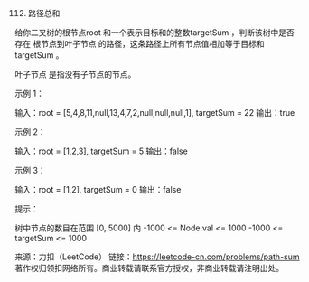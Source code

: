112. 路径总和

给你二叉树的根节点root 和一个表示目标和的整数targetSum ，判断该树中是否存在 根节点到叶子节点 的路径，这条路径上所有节点值相加等于目标和targetSum 。

叶子节点 是指没有子节点的节点。

示例 1：

输入：root = [5,4,8,11,null,13,4,7,2,null,null,null,1], targetSum = 22
输出：true


示例 2：

输入：root = [1,2,3], targetSum = 5
输出：false


示例 3：

输入：root = [1,2], targetSum = 0
输出：false


提示：

树中节点的数目在范围 [0, 5000] 内
-1000 <= Node.val <= 1000
-1000 <= targetSum <= 1000

来源：力扣（LeetCode）
链接：https://leetcode-cn.com/problems/path-sum
著作权归领扣网络所有。商业转载请联系官方授权，非商业转载请注明出处。
